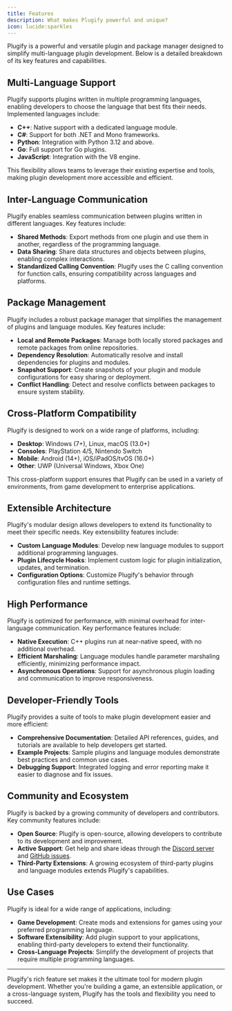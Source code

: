 ```yaml
---
title: Features
description: What makes Plugify powerful and unique?
icon: lucide:sparkles
---
```


Plugify is a powerful and versatile plugin and package manager designed to simplify multi-language plugin development. Below is a detailed breakdown of its key features and capabilities.

## Multi-Language Support

Plugify supports plugins written in multiple programming languages, enabling developers to choose the language that best fits their needs. Implemented languages include:

- **C++**: Native support with a dedicated language module.
- **C#**: Support for both .NET and Mono frameworks.
- **Python**: Integration with Python 3.12 and above.
- **Go**: Full support for Go plugins.
- **JavaScript**: Integration with the V8 engine.

This flexibility allows teams to leverage their existing expertise and tools, making plugin development more accessible and efficient.

## Inter-Language Communication

Plugify enables seamless communication between plugins written in different languages. Key features include:

- **Shared Methods**: Export methods from one plugin and use them in another, regardless of the programming language.
- **Data Sharing**: Share data structures and objects between plugins, enabling complex interactions.
- **Standardized Calling Convention**: Plugify uses the C calling convention for function calls, ensuring compatibility across languages and platforms.

## Package Management

Plugify includes a robust package manager that simplifies the management of plugins and language modules. Key features include:

- **Local and Remote Packages**: Manage both locally stored packages and remote packages from online repositories.
- **Dependency Resolution**: Automatically resolve and install dependencies for plugins and modules.
- **Snapshot Support**: Create snapshots of your plugin and module configurations for easy sharing or deployment.
- **Conflict Handling**: Detect and resolve conflicts between packages to ensure system stability.

## Cross-Platform Compatibility

Plugify is designed to work on a wide range of platforms, including:

- **Desktop**: Windows (7+), Linux, macOS (13.0+)
- **Consoles**: PlayStation 4/5, Nintendo Switch
- **Mobile**: Android (14+), iOS/iPadOS/tvOS (16.0+)
- **Other**: UWP (Universal Windows, Xbox One)

This cross-platform support ensures that Plugify can be used in a variety of environments, from game development to enterprise applications.

## Extensible Architecture

Plugify's modular design allows developers to extend its functionality to meet their specific needs. Key extensibility features include:

- **Custom Language Modules**: Develop new language modules to support additional programming languages.
- **Plugin Lifecycle Hooks**: Implement custom logic for plugin initialization, updates, and termination.
- **Configuration Options**: Customize Plugify's behavior through configuration files and runtime settings.

## High Performance

Plugify is optimized for performance, with minimal overhead for inter-language communication. Key performance features include:

- **Native Execution**: C++ plugins run at near-native speed, with no additional overhead.
- **Efficient Marshaling**: Language modules handle parameter marshaling efficiently, minimizing performance impact.
- **Asynchronous Operations**: Support for asynchronous plugin loading and communication to improve responsiveness.

## Developer-Friendly Tools

Plugify provides a suite of tools to make plugin development easier and more efficient:

- **Comprehensive Documentation**: Detailed API references, guides, and tutorials are available to help developers get started.
- **Example Projects**: Sample plugins and language modules demonstrate best practices and common use cases.
- **Debugging Support**: Integrated logging and error reporting make it easier to diagnose and fix issues.

## Community and Ecosystem

Plugify is backed by a growing community of developers and contributors. Key community features include:

- **Open Source**: Plugify is open-source, allowing developers to contribute to its development and improvement.
- **Active Support**: Get help and share ideas through the [Discord server](https://discord.gg/untrustedmodders) and [GitHub issues](https://github.com/untrustedmodders/plugify/issues).
- **Third-Party Extensions**: A growing ecosystem of third-party plugins and language modules extends Plugify's capabilities.

## Use Cases

Plugify is ideal for a wide range of applications, including:

- **Game Development**: Create mods and extensions for games using your preferred programming language.
- **Software Extensibility**: Add plugin support to your applications, enabling third-party developers to extend their functionality.
- **Cross-Language Projects**: Simplify the development of projects that require multiple programming languages.

---

Plugify's rich feature set makes it the ultimate tool for modern plugin development. Whether you're building a game, an extensible application, or a cross-language system, Plugify has the tools and flexibility you need to succeed.